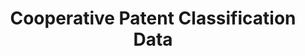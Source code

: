 ---
layout: default
bigquery: https://console.cloud.google.com/bigquery?p=patents-public-data&d=cpc&page=dataset
citation: '“Cooperative Patent Classification” by the EPO and USPTO, for public use. '
contributors: EPO, USPTO
cost: None
description: Cooperative Patent Classification Data contains the scheme and definitions
  of the Cooperative Patent Classification system for classifying patent documents.
  The CPC is the result of a partnership between the EPO and the USPTO in their joint
  effort to develop a common, internationally compatible classification system for
  technical documents, in particular patent publications, which will be used by both
  offices in the patent granting process
documentation: https://www.cooperativepatentclassification.org/cpcSchemeAndDefinitions
last_edit: 04/13/2022, 09:43:13
location: https://www.cooperativepatentclassification.org/index
maintained_by: USPTO, EPO
schema_fields:
- limiting_references
- sizeCache
- level
- symbol
- dateRevised
- notAllocatable
- parents
- title_part
- informativeReferences
- informative_references
- title_full
- applicationReferences
- date_revised
- breakdown_code
- status
- not_allocatable
- application_references
- definition
- synonyms
- glossary
- residual_references
- childGroups
- child_groups
- additional_only
- children
- titlePart
- limitingReferences
- titleFull
- ipcConcordant
- ipc_concordant
- breakdownCode
- residualReferences
shortname: cooperative_patent_classification
tags:
- patents
- science
title: Cooperative Patent Classification Data
uuid: 984374a7-16e9-4b35-9445-458daceb01bf
---
